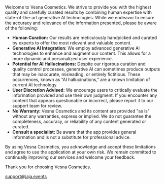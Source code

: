 Welcome to Vesna Cosmetics. We strive to provide you with the highest quality and carefully curated results by combining human expertise with state-of-the-art generative AI technologies. While we endeavor to ensure the accuracy and relevance of the information presented, please be aware of the following:
- **Human Curation:** Our results are meticulously handpicked and curated by experts to offer the most relevant and valuable content.
- **Generative AI Integration:** We employ advanced generative AI technologies to enhance and augment our content. This allows for a more dynamic and personalized user experience.
- **Potential for AI Hallucinations:** Despite our rigorous curation and quality control processes, generative AI can sometimes produce outputs that may be inaccurate, misleading, or entirely fictitious. These occurrences, known as "AI hallucinations," are a known limitation of current AI technology.
- **User Discretion Advised:** We encourage users to critically evaluate the information provided and use their own judgment. If you encounter any content that appears questionable or incorrect, please report it to our support team for review.
- **No Warranty:** Vesna Cosmetics and its content are provided "as is" without any warranties, express or implied. We do not guarantee the completeness, accuracy, or reliability of any content generated or curated.
- **Consult a specialist:** Be aware that the app provides general information and is not a substitute for professional advice.

By using Vesna Cosmetics, you acknowledge and accept these limitations and agree to use the application at your own risk. We remain committed to continually improving our services and welcome your feedback.

Thank you for choosing Vesna Cosmetics.

support@jaja.events
